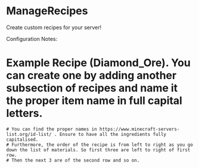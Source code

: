 # ManageRecipes
Create custom recipes for your server!

Configuration Notes:
# Example Recipe (Diamond_Ore). You can create one by adding another subsection of recipes and name it the proper item name in full capital letters.
    # You can find the proper names in https://www.minecraft-servers-list.org/id-list/ . Ensure to have all the ingredients fully capitalised.
    # Furthermore, the order of the recipe is from left to right as you go down the list of materials. So first three are left to right of first row.
    # Then the next 3 are of the second row and so on.
